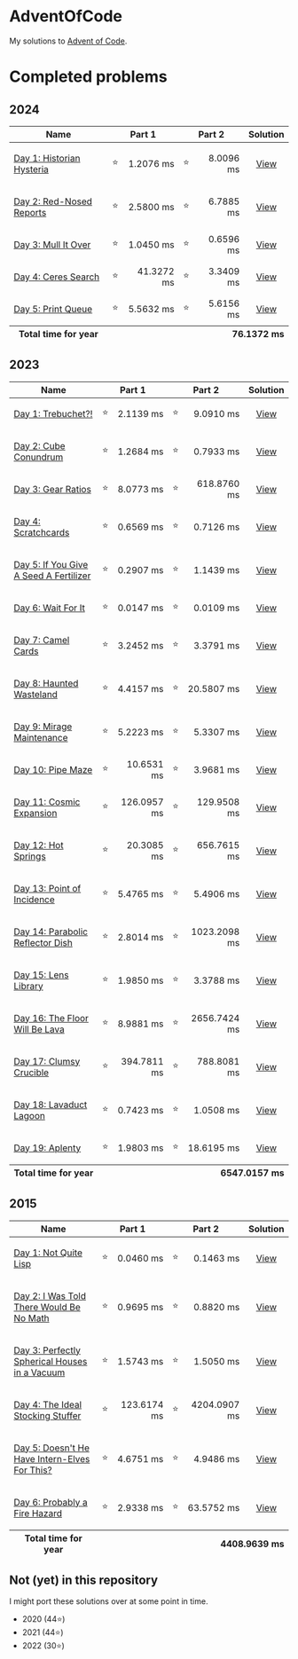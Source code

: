 # AdventOfCode

My solutions to [Advent of Code](https://adventofcode.com/).

# Completed problems

## 2024
<table>
  <thead>
    <tr>
      <th>Name</th>
      <th colspan="2">Part 1</th>
      <th colspan="2">Part 2</th>
      <th colspan="2">Solution</th>
    </tr>
  </thead>
  <tbody>
    <tr>
      <td align="left">

[Day 1: Historian Hysteria](https://adventofcode.com/2024/day/1)

</td>
      <td>⭐</td>
      <td align="right">1.2076 ms</td>
      <td>⭐</td>
      <td align="right">8.0096 ms</td>
      <td align="center">

[View](https://github.com/stokworks/AdventOfCode/blob/main/days/day2024_01.py)

</td>
    </tr>
    <tr>
      <td align="left">

[Day 2: Red-Nosed Reports](https://adventofcode.com/2024/day/2)

</td>
      <td>⭐</td>
      <td align="right">2.5800 ms</td>
      <td>⭐</td>
      <td align="right">6.7885 ms</td>
      <td align="center">

[View](https://github.com/stokworks/AdventOfCode/blob/main/days/day2024_02.py)

</td>
    </tr>
    <tr>
      <td align="left">

[Day 3: Mull It Over](https://adventofcode.com/2024/day/3)

</td>
      <td>⭐</td>
      <td align="right">1.0450 ms</td>
      <td>⭐</td>
      <td align="right">0.6596 ms</td>
      <td align="center">

[View](https://github.com/stokworks/AdventOfCode/blob/main/days/day2024_03.py)

</td>
    </tr>
    <tr>
      <td align="left">

[Day 4: Ceres Search](https://adventofcode.com/2024/day/4)

</td>
      <td>⭐</td>
      <td align="right">41.3272 ms</td>
      <td>⭐</td>
      <td align="right">3.3409 ms</td>
      <td align="center">

[View](https://github.com/stokworks/AdventOfCode/blob/main/days/day2024_04.py)

</td>
    </tr>
    <tr>
      <td align="left">

[Day 5: Print Queue](https://adventofcode.com/2024/day/5)

</td>
      <td>⭐</td>
      <td align="right">5.5632 ms</td>
      <td>⭐</td>
      <td align="right">5.6156 ms</td>
      <td align="center">

[View](https://github.com/stokworks/AdventOfCode/blob/main/days/day2024_05.py)

</td>
    </tr>
  </tbody>
  <tfoot>
    <tr>
      <th>Total time for year</th>
      <th colspan="5" align="right">76.1372 ms</th>
    </tr>
  </tfoot>
</table>

## 2023
<table>
  <thead>
    <tr>
      <th>Name</th>
      <th colspan="2">Part 1</th>
      <th colspan="2">Part 2</th>
      <th colspan="2">Solution</th>
    </tr>
  </thead>
  <tbody>
    <tr>
      <td align="left">

[Day 1: Trebuchet?!](https://adventofcode.com/2023/day/1)

</td>
      <td>⭐</td>
      <td align="right">2.1139 ms</td>
      <td>⭐</td>
      <td align="right">9.0910 ms</td>
      <td align="center">

[View](https://github.com/stokworks/AdventOfCode/blob/main/days/day2023_01.py)

</td>
    </tr>
    <tr>
      <td align="left">

[Day 2: Cube Conundrum](https://adventofcode.com/2023/day/2)

</td>
      <td>⭐</td>
      <td align="right">1.2684 ms</td>
      <td>⭐</td>
      <td align="right">0.7933 ms</td>
      <td align="center">

[View](https://github.com/stokworks/AdventOfCode/blob/main/days/day2023_02.py)

</td>
    </tr>
    <tr>
      <td align="left">

[Day 3: Gear Ratios](https://adventofcode.com/2023/day/3)

</td>
      <td>⭐</td>
      <td align="right">8.0773 ms</td>
      <td>⭐</td>
      <td align="right">618.8760 ms</td>
      <td align="center">

[View](https://github.com/stokworks/AdventOfCode/blob/main/days/day2023_03.py)

</td>
    </tr>
    <tr>
      <td align="left">

[Day 4: Scratchcards](https://adventofcode.com/2023/day/4)

</td>
      <td>⭐</td>
      <td align="right">0.6569 ms</td>
      <td>⭐</td>
      <td align="right">0.7126 ms</td>
      <td align="center">

[View](https://github.com/stokworks/AdventOfCode/blob/main/days/day2023_04.py)

</td>
    </tr>
    <tr>
      <td align="left">

[Day 5: If You Give A Seed A Fertilizer](https://adventofcode.com/2023/day/5)

</td>
      <td>⭐</td>
      <td align="right">0.2907 ms</td>
      <td>⭐</td>
      <td align="right">1.1439 ms</td>
      <td align="center">

[View](https://github.com/stokworks/AdventOfCode/blob/main/days/day2023_05.py)

</td>
    </tr>
    <tr>
      <td align="left">

[Day 6: Wait For It](https://adventofcode.com/2023/day/6)

</td>
      <td>⭐</td>
      <td align="right">0.0147 ms</td>
      <td>⭐</td>
      <td align="right">0.0109 ms</td>
      <td align="center">

[View](https://github.com/stokworks/AdventOfCode/blob/main/days/day2023_06.py)

</td>
    </tr>
    <tr>
      <td align="left">

[Day 7: Camel Cards](https://adventofcode.com/2023/day/7)

</td>
      <td>⭐</td>
      <td align="right">3.2452 ms</td>
      <td>⭐</td>
      <td align="right">3.3791 ms</td>
      <td align="center">

[View](https://github.com/stokworks/AdventOfCode/blob/main/days/day2023_07.py)

</td>
    </tr>
    <tr>
      <td align="left">

[Day 8: Haunted Wasteland](https://adventofcode.com/2023/day/8)

</td>
      <td>⭐</td>
      <td align="right">4.4157 ms</td>
      <td>⭐</td>
      <td align="right">20.5807 ms</td>
      <td align="center">

[View](https://github.com/stokworks/AdventOfCode/blob/main/days/day2023_08.py)

</td>
    </tr>
    <tr>
      <td align="left">

[Day 9: Mirage Maintenance](https://adventofcode.com/2023/day/9)

</td>
      <td>⭐</td>
      <td align="right">5.2223 ms</td>
      <td>⭐</td>
      <td align="right">5.3307 ms</td>
      <td align="center">

[View](https://github.com/stokworks/AdventOfCode/blob/main/days/day2023_09.py)

</td>
    </tr>
    <tr>
      <td align="left">

[Day 10: Pipe Maze](https://adventofcode.com/2023/day/10)

</td>
      <td>⭐</td>
      <td align="right">10.6531 ms</td>
      <td>⭐</td>
      <td align="right">3.9681 ms</td>
      <td align="center">

[View](https://github.com/stokworks/AdventOfCode/blob/main/days/day2023_10.py)

</td>
    </tr>
    <tr>
      <td align="left">

[Day 11: Cosmic Expansion](https://adventofcode.com/2023/day/11)

</td>
      <td>⭐</td>
      <td align="right">126.0957 ms</td>
      <td>⭐</td>
      <td align="right">129.9508 ms</td>
      <td align="center">

[View](https://github.com/stokworks/AdventOfCode/blob/main/days/day2023_11.py)

</td>
    </tr>
    <tr>
      <td align="left">

[Day 12: Hot Springs](https://adventofcode.com/2023/day/12)

</td>
      <td>⭐</td>
      <td align="right">20.3085 ms</td>
      <td>⭐</td>
      <td align="right">656.7615 ms</td>
      <td align="center">

[View](https://github.com/stokworks/AdventOfCode/blob/main/days/day2023_12.py)

</td>
    </tr>
    <tr>
      <td align="left">

[Day 13: Point of Incidence](https://adventofcode.com/2023/day/13)

</td>
      <td>⭐</td>
      <td align="right">5.4765 ms</td>
      <td>⭐</td>
      <td align="right">5.4906 ms</td>
      <td align="center">

[View](https://github.com/stokworks/AdventOfCode/blob/main/days/day2023_13.py)

</td>
    </tr>
    <tr>
      <td align="left">

[Day 14: Parabolic Reflector Dish](https://adventofcode.com/2023/day/14)

</td>
      <td>⭐</td>
      <td align="right">2.8014 ms</td>
      <td>⭐</td>
      <td align="right">1023.2098 ms</td>
      <td align="center">

[View](https://github.com/stokworks/AdventOfCode/blob/main/days/day2023_14.py)

</td>
    </tr>
    <tr>
      <td align="left">

[Day 15: Lens Library](https://adventofcode.com/2023/day/15)

</td>
      <td>⭐</td>
      <td align="right">1.9850 ms</td>
      <td>⭐</td>
      <td align="right">3.3788 ms</td>
      <td align="center">

[View](https://github.com/stokworks/AdventOfCode/blob/main/days/day2023_15.py)

</td>
    </tr>
    <tr>
      <td align="left">

[Day 16: The Floor Will Be Lava](https://adventofcode.com/2023/day/16)

</td>
      <td>⭐</td>
      <td align="right">8.9881 ms</td>
      <td>⭐</td>
      <td align="right">2656.7424 ms</td>
      <td align="center">

[View](https://github.com/stokworks/AdventOfCode/blob/main/days/day2023_16.py)

</td>
    </tr>
    <tr>
      <td align="left">

[Day 17: Clumsy Crucible](https://adventofcode.com/2023/day/17)

</td>
      <td>⭐</td>
      <td align="right">394.7811 ms</td>
      <td>⭐</td>
      <td align="right">788.8081 ms</td>
      <td align="center">

[View](https://github.com/stokworks/AdventOfCode/blob/main/days/day2023_17.py)

</td>
    </tr>
    <tr>
      <td align="left">

[Day 18: Lavaduct Lagoon](https://adventofcode.com/2023/day/18)

</td>
      <td>⭐</td>
      <td align="right">0.7423 ms</td>
      <td>⭐</td>
      <td align="right">1.0508 ms</td>
      <td align="center">

[View](https://github.com/stokworks/AdventOfCode/blob/main/days/day2023_18.py)

</td>
    </tr>
    <tr>
      <td align="left">

[Day 19: Aplenty](https://adventofcode.com/2023/day/19)

</td>
      <td>⭐</td>
      <td align="right">1.9803 ms</td>
      <td>⭐</td>
      <td align="right">18.6195 ms</td>
      <td align="center">

[View](https://github.com/stokworks/AdventOfCode/blob/main/days/day2023_19.py)

</td>
    </tr>
  </tbody>
  <tfoot>
    <tr>
      <th>Total time for year</th>
      <th colspan="5" align="right">6547.0157 ms</th>
    </tr>
  </tfoot>
</table>

## 2015
<table>
  <thead>
    <tr>
      <th>Name</th>
      <th colspan="2">Part 1</th>
      <th colspan="2">Part 2</th>
      <th colspan="2">Solution</th>
    </tr>
  </thead>
  <tbody>
    <tr>
      <td align="left">

[Day 1: Not Quite Lisp](https://adventofcode.com/2015/day/1)

</td>
      <td>⭐</td>
      <td align="right">0.0460 ms</td>
      <td>⭐</td>
      <td align="right">0.1463 ms</td>
      <td align="center">

[View](https://github.com/stokworks/AdventOfCode/blob/main/days/day2015_01.py)

</td>
    </tr>
    <tr>
      <td align="left">

[Day 2: I Was Told There Would Be No Math](https://adventofcode.com/2015/day/2)

</td>
      <td>⭐</td>
      <td align="right">0.9695 ms</td>
      <td>⭐</td>
      <td align="right">0.8820 ms</td>
      <td align="center">

[View](https://github.com/stokworks/AdventOfCode/blob/main/days/day2015_02.py)

</td>
    </tr>
    <tr>
      <td align="left">

[Day 3: Perfectly Spherical Houses in a Vacuum](https://adventofcode.com/2015/day/3)

</td>
      <td>⭐</td>
      <td align="right">1.5743 ms</td>
      <td>⭐</td>
      <td align="right">1.5050 ms</td>
      <td align="center">

[View](https://github.com/stokworks/AdventOfCode/blob/main/days/day2015_03.py)

</td>
    </tr>
    <tr>
      <td align="left">

[Day 4: The Ideal Stocking Stuffer](https://adventofcode.com/2015/day/4)

</td>
      <td>⭐</td>
      <td align="right">123.6174 ms</td>
      <td>⭐</td>
      <td align="right">4204.0907 ms</td>
      <td align="center">

[View](https://github.com/stokworks/AdventOfCode/blob/main/days/day2015_04.py)

</td>
    </tr>
    <tr>
      <td align="left">

[Day 5: Doesn&apos;t He Have Intern-Elves For This?](https://adventofcode.com/2015/day/5)

</td>
      <td>⭐</td>
      <td align="right">4.6751 ms</td>
      <td>⭐</td>
      <td align="right">4.9486 ms</td>
      <td align="center">

[View](https://github.com/stokworks/AdventOfCode/blob/main/days/day2015_05.py)

</td>
    </tr>
    <tr>
      <td align="left">

[Day 6: Probably a Fire Hazard](https://adventofcode.com/2015/day/6)

</td>
      <td>⭐</td>
      <td align="right">2.9338 ms</td>
      <td>⭐</td>
      <td align="right">63.5752 ms</td>
      <td align="center">

[View](https://github.com/stokworks/AdventOfCode/blob/main/days/day2015_06.py)

</td>
    </tr>
  </tbody>
  <tfoot>
    <tr>
      <th>Total time for year</th>
      <th colspan="5" align="right">4408.9639 ms</th>
    </tr>
  </tfoot>
</table>


## Not (yet) in this repository

I might port these solutions over at some point in time.
 - 2020 (44⭐)
 - 2021 (44⭐)
 - 2022 (30⭐)